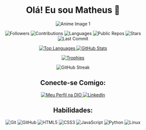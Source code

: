 <!-- Cabeçalho -->
<h1 align="center">Olá! Eu sou Matheus 👋</h1>

<!-- Imagem de perfil -->
<p align="center">
  <img src="https://cdn.lospec.com/gallery/1-john-19-311813.gif" alt="Anime Image 1">
</p>

<!-- Badges de visualizações e outros -->
<p align="center">
  <img src="https://img.shields.io/github/followers/AlmigthyMatheus?style=flat-square&logo=github&color=8e2de2" alt="Followers">
  <img src="https://img.shields.io/github/commit-activity/y/AlmigthyMatheus?style=flat-square&logo=github&color=8e2de2" alt="Contributions">
  <img src="https://img.shields.io/github/languages/top/AlmigthyMatheus/AlmigthyMatheus?style=flat-square&logo=github&color=8e2de2" alt="Languages">
  <img src="https://img.shields.io/github/repos/public/AlmigthyMatheus?style=flat-square&logo=github&color=8e2de2" alt="Public Repos">
  <img src="https://img.shields.io/github/stars/AlmigthyMatheus?style=flat-square&logo=github&color=8e2de2" alt="Stars">
  <img src="https://img.shields.io/github/last-commit/AlmigthyMatheus/AlmigthyMatheus?style=flat-square&logo=github&color=8e2de2" alt="Last Commit">
</p>

<!-- Estatísticas do GitHub -->
<p align="center">
  <a href="https://github.com/anuraghazra/github-readme-stats">
    <img src="https://github-readme-stats.vercel.app/api/top-langs/?username=AlmigthyMatheus&layout=compact&theme=radical" alt="Top Languages">
  </a>
  <a href="https://github.com/anuraghazra/github-readme-stats">
    <img src="https://github-readme-stats.vercel.app/api?username=AlmigthyMatheus&show_icons=true&theme=radical" alt="GitHub Stats">
  </a>
</p>

<!-- Troféus do GitHub -->
<p align="center">
  <a href="https://github.com/ryo-ma/github-profile-trophy">
    <img src="https://github-profile-trophy.vercel.app/?username=AlmigthyMatheus&theme=radical&column=7" alt="Trophies">
  </a>
</p>

<!-- Contribuições recentes -->
<p align="center">
  <img src="https://streak-stats.demolab.com/?user=AlmigthyMatheus&theme=radical" alt="GitHub Streak">
</p>

<!-- Seções de conectividade -->
<h2 align="center">Conecte-se Comigo:</h2>
<p align="center">
  <a href="https://web.dio.me/users/matheusbrandaomatheus?tab=achievements">
    <img src="https://img.shields.io/badge/MEU%20PERFIL%20NA%20DIO-0C4B8E?style=for-the-badge&logo=diigo&logoColor=white&color=8e2de2" alt="Meu Perfil na DIO">
  </a>
  <a href="https://www.linkedin.com/in/matheus-brandao-a24444261/">
    <img src="https://img.shields.io/badge/LinkedIn-0077B5?style=for-the-badge&logo=linkedin&logoColor=white&color=8e2de2" alt="LinkedIn">
  </a>
</p>

<!-- Habilidades -->
<h2 align="center">Habilidades:</h2>
<p align="center">
  <img src="https://img.shields.io/badge/Git-F05032?style=for-the-badge&logo=git&logoColor=white&color=8e2de2" alt="Git">
  <img src="https://img.shields.io/badge/GitHub-181717?style=for-the-badge&logo=github&logoColor=white&color=8e2de2" alt="GitHub">
  <img src="https://img.shields.io/badge/HTML5-E34F26?style=for-the-badge&logo=html5&logoColor=white&color=8e2de2" alt="HTML5">
  <img src="https://img.shields.io/badge/CSS3-1572B6?style=for-the-badge&logo=css3&logoColor=white&color=8e2de2" alt="CSS3">
  <img src="https://img.shields.io/badge/JavaScript-F7DF1E?style=for-the-badge&logo=javascript&logoColor=black&color=8e2de2" alt="JavaScript">
  <img src="https://img.shields.io/badge/Python-3776AB?style=for-the-badge&logo=python&logoColor=white&color=8e2de2" alt="Python">
  <img src="https://img.shields.io/badge/Linux-FCC624?style=for-the-badge&logo=linux&logoColor=black&color=8e2de2" alt="Linux">
</p>
